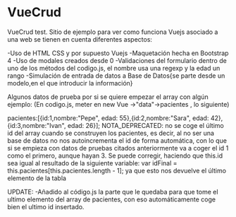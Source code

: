 # VueCrud
VueCrud test.
Sitio de ejemplo para ver como funciona Vuejs asociado a una web se tienen en cuenta diferentes aspectos:

-Uso de HTML CSS y por supuesto Vuejs
-Maquetación hecha en Bootstrap 4
-Uso de modales creados desde 0
-Validaciones del formulario dentro de uno de los métodos del codigo.js, el nombre usa una regexp y la edad un rango
-Simulación de entrada de datos a Base de Datos{se parte desde un modelo,en el que introducir la información}

Algunos datos de prueba por si se quiere empezar el array con algún ejemplo:
(En codigo.js, meter en new Vue ->"data"->pacientes , lo siguiente)

pacientes:[{id:1,nombre:"Pepe", edad: 55},{id:2,nombre:"Sara", edad: 42},{id:3,nombre:"Ivan", edad: 26}];
NOTA_DEPRECATED: no se coge el último id del array cuando se construyen los pacientes, es decir, al no ser una base de datos
no nos autoincrementa el id de forma automática, con lo que si se empieza con datos de pruebas citados anteriormente
va a coger el id 1 como el primero, aunque hayan 3. Se puede corregir, haciendo que this.id sea igual al resultado de la siguiente variable:
var idFinal = this.pacientes[this.pacientes.length - 1]; ya que esto nos devuelve el último elemento de la tabla

UPDATE:
-Añadido al código.js la parte que le quedaba para que tome el ultimo elemento del array de pacientes, con eso automáticamente coge bien el ultimo id insertado.



